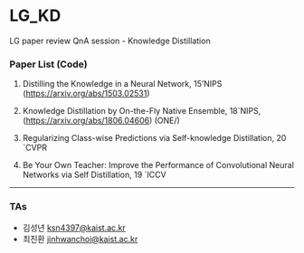 # LG_KD
LG paper review QnA session - Knowledge Distillation

### Paper List (Code)

1. Distilling the Knowledge in a Neural Network, 15’NIPS (https://arxiv.org/abs/1503.02531)

2. Knowledge Distillation by On-the-Fly Native Ensemble, 18`NIPS, (https://arxiv.org/abs/1806.04606) (ONE/)

3. Regularizing Class-wise Predictions via Self-knowledge Distillation, 20 `CVPR

4. Be Your Own Teacher: Improve the Performance of Convolutional Neural Networks via Self Distillation, 19 `ICCV


-------
### TAs

- 김성년 ksn4397@kaist.ac.kr
- 최진환 jinhwanchoi@kaist.ac.kr
